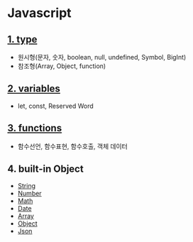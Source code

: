 # Javascript

## [1. type](types.md)
- 원시형(문자, 숫자, boolean, null, undefined, Symbol, BigInt)
- 참조형(Array, Object, function)

## [2. variables](variables.md)
- let, const, Reserved Word

## [3. functions](function.md)
- 함수선언, 함수표현, 함수호출, 객체 데이터

## 4. built-in Object
- [String](builtIns-String.md)
- [Number](builtIns-Number.md)
- [Math](builtIns-Math.md)
- [Date](builtIns-Date.md)
- [Array](builtIns-Array.md)
- [Object](builtIns-Object.md)
- [Json](builtIns-Json.md)

